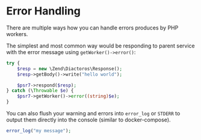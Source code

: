 # Error Handling
There are multiple ways how you can handle errors produces by PHP workers.

The simplest and most common way would be responding to parent service with the error message using `getWorker()->error()`:

```php
try {
    $resp = new \Zend\Diactoros\Response();
    $resp->getBody()->write("hello world");

    $psr7->respond($resp);
} catch (\Throwable $e) {
    $psr7->getWorker()->error((string)$e);
}
```

You can also flush your warning and errors into `error_log` or `STDERR` to output them directly into the console (similar to docker-compose).

```php
error_log("my message");
```

